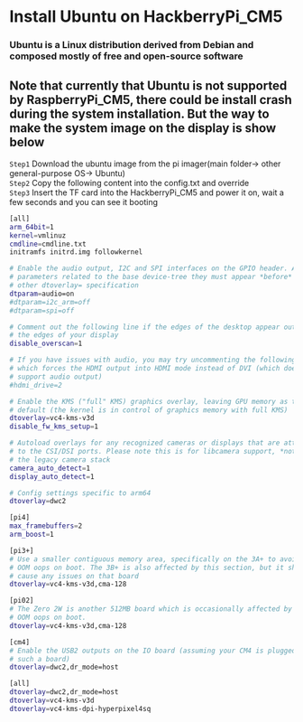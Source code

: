 # Install Ubuntu on HackberryPi_CM5

### Ubuntu is a Linux distribution derived from Debian and composed mostly of free and open-source software

## Note that currently that Ubuntu is not supported by RaspberryPi_CM5, there could be install crash during the system installation. But the way to make the system image on the display is show below


```Step1``` Download the ubuntu image from the pi imager(main folder-> other general-purpose OS-> Ubuntu)  
```Step2``` Copy the following content into the config.txt and override  
```Step3``` Insert the TF card into the HackberryPi_CM5 and power it on, wait a few seconds and you can see it booting  


```sh
[all]
arm_64bit=1
kernel=vmlinuz
cmdline=cmdline.txt
initramfs initrd.img followkernel

# Enable the audio output, I2C and SPI interfaces on the GPIO header. As these
# parameters related to the base device-tree they must appear *before* any
# other dtoverlay= specification
dtparam=audio=on
#dtparam=i2c_arm=off
#dtparam=spi=off

# Comment out the following line if the edges of the desktop appear outside
# the edges of your display
disable_overscan=1

# If you have issues with audio, you may try uncommenting the following line
# which forces the HDMI output into HDMI mode instead of DVI (which doesn't
# support audio output)
#hdmi_drive=2

# Enable the KMS ("full" KMS) graphics overlay, leaving GPU memory as the
# default (the kernel is in control of graphics memory with full KMS)
dtoverlay=vc4-kms-v3d
disable_fw_kms_setup=1

# Autoload overlays for any recognized cameras or displays that are attached
# to the CSI/DSI ports. Please note this is for libcamera support, *not* for
# the legacy camera stack
camera_auto_detect=1
display_auto_detect=1

# Config settings specific to arm64
dtoverlay=dwc2

[pi4]
max_framebuffers=2
arm_boost=1

[pi3+]
# Use a smaller contiguous memory area, specifically on the 3A+ to avoid an
# OOM oops on boot. The 3B+ is also affected by this section, but it shouldn't
# cause any issues on that board
dtoverlay=vc4-kms-v3d,cma-128

[pi02]
# The Zero 2W is another 512MB board which is occasionally affected by the same
# OOM oops on boot.
dtoverlay=vc4-kms-v3d,cma-128

[cm4]
# Enable the USB2 outputs on the IO board (assuming your CM4 is plugged into
# such a board)
dtoverlay=dwc2,dr_mode=host

[all]
dtoverlay=dwc2,dr_mode=host
dtoverlay=vc4-kms-v3d
dtoverlay=vc4-kms-dpi-hyperpixel4sq
```
